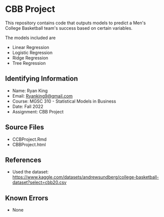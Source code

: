 # CBB Project

This repository contains code that outputs models to predict a Men's College Basketball team's success based on certain variables.

The models included are

* Linear Regression
* Logistic Regression
* Ridge Regression
* Tree Regression

## Identifying Information

* Name: Ryan King
* Email: Ryanking9@gmail.com
* Course: MGSC 310 - Statistical Models in Business
* Date: Fall 2022
* Assignment: CBB Project

## Source Files

* CCBProject.Rmd
* CBBProject.html

## References

* Used the dataset: https://www.kaggle.com/datasets/andrewsundberg/college-basketball-dataset?select=cbb20.csv

## Known Errors

* None
